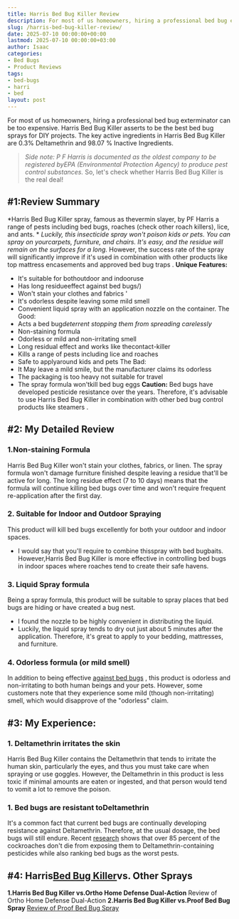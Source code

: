 ```yaml
---
title: Harris Bed Bug Killer Review
description: For most of us homeowners, hiring a professional bed bug exterminator can be too expensive. Harris Bed Bug Killer asserts to be the best bed bug sprays for...
slug: /harris-bed-bug-killer-review/
date: 2025-07-10 00:00:00+00:00
lastmod: 2025-07-10 00:00:00+03:00
author: Isaac
categories:
- Bed Bugs
- Product Reviews
tags:
- bed-bugs
- harri
- bed
layout: post
---
```

For most of us homeowners, hiring a professional bed bug exterminator can be too expensive. Harris Bed Bug Killer asserts to be the
best bed bug sprays
for DIY projects.
The key active ingredients in Harris Bed Bug Killer are 0.3% Deltamethrin and 98.07 % Inactive Ingredients.
> *Side note: P F Harris is documented as the oldest company to be registered byEPA (Environmental Protection Agency) to produce pest control substances.*
So, let's check whether Harris
Bed Bug Killer
is the real deal!

## #1:Review Summary
*Harris Bed Bug Killer spray, famous as thevermin slayer, by PF Harris a range of pests including bed bugs, roaches (check other roach killers), lice, and ants. *
*Luckily, this insecticide spray won't poison kids or pets. You can spray on yourcarpets, furniture, and chairs. It's*
*easy, and the residue will remain on the surfaces for a long.*
However, the success rate of the spray will significantly improve if it's used in combination with other products like
top mattress encasements
and
approved bed bug traps
.
**Unique Features:**
- It's suitable for bothoutdoor and indooruse
- Has long residueeffect against bed bugs/)
- Won't stain your clothes and fabrics '
- It's odorless despite leaving some mild smell
- Convenient liquid spray with an application nozzle on the container.
The Good:
- Acts a bed bug*deterrent stopping them from spreading carelessly*
- Non-staining formula
- Odorless or mild and non-irritating smell
- Long residual effect and works like thecontact-killer
- Kills a range of pests including lice and roaches
- Safe to applyaround kids and pets
The Bad:
- It May leave a mild smile, but the manufacturer claims its odorless
- The packaging is too heavy not suitable for travel
- The spray formula won'tkill bed bug eggs
**Caution:**
Bed bugs have developed pesticide resistance over the years. Therefore, it's advisable to use Harris Bed Bug Killer in combination with other bed bug control products like
steamers
.
## #2: My Detailed Review
### 1.Non-staining Formula
Harris Bed Bug Killer won't stain your clothes, fabrics, or linen. The spray formula won't damage furniture finished despite leaving a residue that'll be active for long.
The long residue effect (7 to 10 days) means that the formula will continue
killing bed bugs
over time and won't require frequent re-application after the first day.
### 2. Suitable for Indoor and Outdoor Spraying
This product will
kill bed bugs
excellently for both your outdoor and indoor spaces.
- I would say that you'll require to combine thisspray with bed bugbaits.
However,Harris
Bed Bug Killer is more effective
in controlling bed bugs in indoor spaces where roaches tend to create their safe havens.
### 3. Liquid Spray formula
Being a spray formula, this product will be suitable to spray places that
bed bugs are hiding
or have created a bug nest.
- I found the nozzle to be highly convenient in distributing the liquid.
- Luckily, the liquid spray tends to dry out just about 5 minutes after the application.
Therefore, it's great to apply to your bedding, mattresses, and furniture.
### 4. Odorless formula (or mild smell)
In addition to being effective
[against bed bugs](https://pestpolicy.com/dead-bed-bugs/)
, this product is odorless and non-irritating to both human beings and your pets.
However, some customers note that they experience some mild (though non-irritating) smell, which would disapprove of the "odorless" claim.
## #3: My Experience:
### 1. Deltamethrin irritates the skin
Harris Bed Bug Killer contains the Deltamethrin that tends to irritate the human skin, particularly the eyes, and thus you must take care when spraying or use goggles.
However, the Deltamethrin in this product is less toxic if minimal amounts are eaten or ingested, and that person would tend to vomit a lot to remove the poison.
### 1. Bed bugs are resistant toDeltamethrin
It's a common fact that current bed bugs are continually developing resistance against Deltamethrin. Therefore, at the usual dosage, the bed bugs will still endure.
Recent
[research](https://www.npmapestworld.org/default/assets/File/newsroom/magazine/2015/nov-dec_2015.pdf)
shows that over 85 percent of the cockroaches don't die from exposing them to Deltamethrin-containing pesticides while also ranking bed bugs as the worst pests.
## #4: Harris[Bed Bug Killer](https://pestpolicy.com/what-causes-bed-bugs/)vs. Other Sprays
**1.Harris Bed Bug Killer vs.Ortho Home Defense Dual-Action**
Review of Ortho Home Defense Dual-Action
**2.Harris Bed Bug Killer vs.Proof Bed Bug Spray**
[Review of Proof Bed Bug Spray](https://pestpolicy.com/proof-bed-bug-spray-review/)
